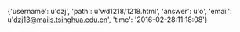 {'username': u'dzj', 'path': u'wd1218/1218.html', 'answer': u'o', 'email': u'dzj13@mails.tsinghua.edu.cn', 'time': '2016-02-28:11:18:08'}
